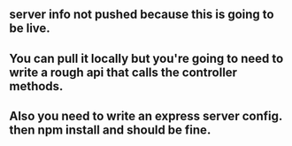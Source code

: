## server info not pushed because this is going to be live.

## You can pull it locally but you're going to need to write a rough api that calls the controller methods.
## Also you need to write an express server config. then npm install and should be fine. 



